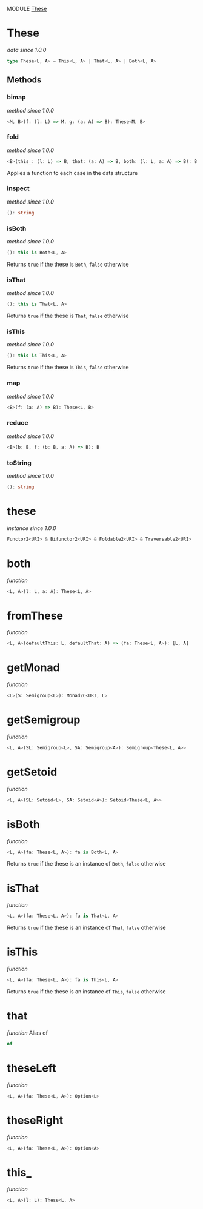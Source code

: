 MODULE [These](https://github.com/gcanti/fp-ts/blob/master/src/These.ts)

# These

_data_
_since 1.0.0_

```ts
type These<L, A> = This<L, A> | That<L, A> | Both<L, A>
```

## Methods

### bimap

_method_
_since 1.0.0_

```ts
<M, B>(f: (l: L) => M, g: (a: A) => B): These<M, B>
```

### fold

_method_
_since 1.0.0_

```ts
<B>(this_: (l: L) => B, that: (a: A) => B, both: (l: L, a: A) => B): B
```

Applies a function to each case in the data structure

### inspect

_method_
_since 1.0.0_

```ts
(): string
```

### isBoth

_method_
_since 1.0.0_

```ts
(): this is Both<L, A>
```

Returns `true` if the these is `Both`, `false` otherwise

### isThat

_method_
_since 1.0.0_

```ts
(): this is That<L, A>
```

Returns `true` if the these is `That`, `false` otherwise

### isThis

_method_
_since 1.0.0_

```ts
(): this is This<L, A>
```

Returns `true` if the these is `This`, `false` otherwise

### map

_method_
_since 1.0.0_

```ts
<B>(f: (a: A) => B): These<L, B>
```

### reduce

_method_
_since 1.0.0_

```ts
<B>(b: B, f: (b: B, a: A) => B): B
```

### toString

_method_
_since 1.0.0_

```ts
(): string
```

# these

_instance_
_since 1.0.0_

```ts
Functor2<URI> & Bifunctor2<URI> & Foldable2<URI> & Traversable2<URI>
```

# both

_function_

```ts
<L, A>(l: L, a: A): These<L, A>
```

# fromThese

_function_

```ts
<L, A>(defaultThis: L, defaultThat: A) => (fa: These<L, A>): [L, A]
```

# getMonad

_function_

```ts
<L>(S: Semigroup<L>): Monad2C<URI, L>
```

# getSemigroup

_function_

```ts
<L, A>(SL: Semigroup<L>, SA: Semigroup<A>): Semigroup<These<L, A>>
```

# getSetoid

_function_

```ts
<L, A>(SL: Setoid<L>, SA: Setoid<A>): Setoid<These<L, A>>
```

# isBoth

_function_

```ts
<L, A>(fa: These<L, A>): fa is Both<L, A>
```

Returns `true` if the these is an instance of `Both`, `false` otherwise

# isThat

_function_

```ts
<L, A>(fa: These<L, A>): fa is That<L, A>
```

Returns `true` if the these is an instance of `That`, `false` otherwise

# isThis

_function_

```ts
<L, A>(fa: These<L, A>): fa is This<L, A>
```

Returns `true` if the these is an instance of `This`, `false` otherwise

# that

_function_
Alias of

```ts
of
```

# theseLeft

_function_

```ts
<L, A>(fa: These<L, A>): Option<L>
```

# theseRight

_function_

```ts
<L, A>(fa: These<L, A>): Option<A>
```

# this\_

_function_

```ts
<L, A>(l: L): These<L, A>
```
